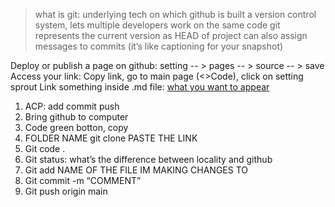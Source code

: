 > what is git: underlying tech on which github is built
a version control system, lets multiple developers work on the same code
git represents the current version as HEAD of project
can also assign messages to commits (it’s like captioning for your snapshot)

Deploy or publish a page on github: setting -- > pages  -- > source  -- >  save
Access your link: Copy link, go to main page (<>Code), click on setting sprout
Link something inside .md file: [what you want to appear](reading-notes.md)

1. ACP: add commit push
1. Bring github to computer
1. Code green botton, copy
1. FOLDER NAME git clone PASTE THE LINK
1. Git code .
1. Git status: what’s the difference between locality and github
1. Git add NAME OF THE FILE IM MAKING CHANGES TO
1. Git commit -m “COMMENT”
1. Git push origin main


